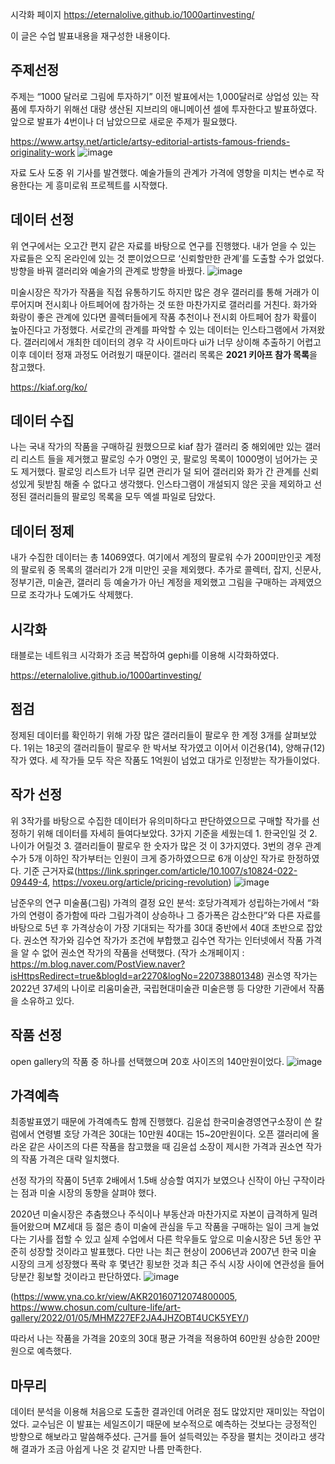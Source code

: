 시각화 페이지 https://eternalolive.github.io/1000artinvesting/

이 글은 수업 발표내용을 재구성한 내용이다. 

## 주제선정
주제는 “1000 달러로 그림에 투자하기” 
이전 발표에서는 1,000달러로 상업성 있는 작품에 투자하기 위해선 대량 생산된 지브리의 애니메이션 셀에 투자한다고 발표하였다.
앞으로 발표가 4번이나 더 남았으므로 새로운 주제가 필요했다. 

https://www.artsy.net/article/artsy-editorial-artists-famous-friends-originality-work
![image](https://github.com/EternalOlive/test/assets/58613586/64cc5013-5319-4ca4-a402-684c1d2e223c)

자료 도사 도중  위 기사를 발견했다. 
예술가들의 관계가 가격에 영향을 미치는 변수로 작용한다는 게 흥미로워 프로젝트를 시작했다.

## 데이터 선정 
위 연구에서는 오고간 편지 같은 자료를 바탕으로 연구를 진행했다. 내가 얻을 수 있는 자료들은 오직 온라인에 있는 것 뿐이었으므로 ‘신뢰할만한 관계’를 도출할 수가 없었다. 방향을 바꿔 갤러리와 예술가의 관계로 방향을 바꿨다. 
![image](https://github.com/EternalOlive/test/assets/58613586/52b6cad6-b523-4650-aa74-3d1f4170cbaf)


미술시장은 작가가 작품을 직접 유통하기도 하지만 많은 경우 갤러리를 통해 거래가 이루어지며 전시회나 아트페어에 참가하는 것 또한 마찬가지로 갤러리를 거친다. 화가와 화랑이 좋은 관계에 있다면 콜렉터들에게 작품 추천이나 전시회 아트페어 참가 확률이 높아진다고 가정했다. 서로간의 관계를 파악할 수 있는 데이터는 인스타그램에서 가져왔다. 갤러리에서 개최한 데이터의 경우 각 사이트마다 ui가 너무 상이해 추출하기 어렵고 이후 데이터 정재 과정도 어려웠기 때문이다. 갤러리 목록은 **2021 키아프 참가 목록**을 참고했다.  

https://kiaf.org/ko/

## 데이터 수집

나는 국내 작가의 작품을 구매하길 원했으므로 kiaf 참가 갤러리 중 해외에만 있는 갤러리 리스트 들을 제거했고 팔로잉 수가 0명인 곳, 팔로잉 목록이 1000명이 넘어가는 곳도 제거했다. 팔로잉 리스트가 너무 길면 관리가 덜 되어 갤러리와 화가 간 관계를 신뢰성있게 뒷받침 해줄 수 없다고 생각했다. 인스타그램이 개설되지 않은 곳을 제외하고 선정된 갤러리들의 팔로잉 목록을 모두 엑셀 파일로 담았다.

## 데이터 정제

내가 수집한 데이터는 총 14069였다. 여기에서 계정의 팔로워 수가 200미만인곳 계정의 팔로워 중 목록의 갤러리가 2개 미만인 곳을 제외했다. 추가로 콜렉터, 잡지, 신문사, 정부기관, 미술관, 갤러리 등 예술가가 아닌 계정을 제외했고 그림을 구매하는 과제였으므로 조각가나 도예가도 삭제했다.

## 시각화 
태블로는 네트워크 시각화가 조금 복잡하여 gephi를 이용해 시각화하였다. 

https://eternalolive.github.io/1000artinvesting/

## 점검 
정제된 데이터를 확인하기 위해 가장 많은 갤러리들이 팔로우 한 계정 3개를 살펴보았다. 
1위는 18곳의 갤러리들이 팔로우 한 박서보 작가였고 이어서 이건용(14), 양해규(12)작가 였다. 
세 작가들 모두 작은 작품도 1억원이 넘었고 대가로 인정받는 작가들이었다.

## 작가 선정 
위 3작가를 바탕으로 수집한 데이터가 유의미하다고 판단하였으므로 구매할 작가를 선정하기 위해 데이터를 자세히 들여다보았다.
3가지 기준을 세웠는데 1. 한국인일 것 2. 나이가 어릴것 3. 갤러리들이 팔로우 한 숫자가 많은 것 이 3가지였다. 
3번의 경우 관계수가 5개 이하인 작가부터는 인원이 크게 증가하였으므로 6개 이상인 작가로 한정하였다. 
기준 근거자료(https://link.springer.com/article/10.1007/s10824-022-09449-4, https://voxeu.org/article/pricing-revolution) 
![image](https://github.com/EternalOlive/test/assets/58613586/f3db3d46-9a09-488f-8ab5-653b599f8cc7)

남준우의 연구 미술품(그림) 가격의 결정 요인 분석: 호당가격제가 성립하는가에서 “화가의 연령이 증가함에 따라 그림가격이 상승하나 그 증가폭은 감소한다”와 
다른 자료를 바탕으로 5년 후 가격상승이 가장 기대되는 작가를 30대 중반에서 40대 초반으로 잡았다. 
권소연 작가와 김수연 작가가 조건에 부합했고 김수연 작가는 인터넷에서 작품 가격을 알 수 없어 권소연 작가의 작품을 선택했다.
(작가 소개페이지 : https://m.blog.naver.com/PostView.naver?isHttpsRedirect=true&blogId=ar2270&logNo=220738801348)
권소영 작가는 2022년 37세의 나이로 리움미술관, 국립현대미술관 미술은행 등 다양한 기관에서 작품을 소유하고 있다.

## 작품 선정 
open gallery의 작품 중 하나를 선택했으며 20호 사이즈의 140만원이었다. 
![image](https://github.com/EternalOlive/test/assets/58613586/18d8e9b9-597f-4946-955f-3896dfd1cbd2)


## 가격예측
최종발표였기 때문에 가격예측도 함께 진행했다. 
김윤섭 한국미술경영연구소장이 쓴 칼럼에서 연령별 호당 가격은 30대는 10만원 40대는 15~20만원이다.
오픈 갤러리에 올라온 같은 사이즈의 다른 작품을 참고했을 때 김윤섭 소장이 제시한 가격과 권소연 작가의 작품 가격은 대략 일치했다.

선정 작가의 작품이 5년후 2배에서 1.5배 상승할 여지가 보였으나 신작이 아닌 구작이라는 점과 미술 시장의 동향을 살펴야 했다.

2020년 미술시장은 추춤했으나 주식이나 부동산과 마찬가지로 자본이 급격하게 밀려들어왔으며 
MZ세대 등 젊은 층이 미술에 관심을 두고 작품을 구매하는 일이 크게 늘었다는 기사를 접할 수 있고 
실제 수업에서 다른 학우들도 앞으로 미술시장은 5년 동안 꾸준히 성장할 것이라고 발표했다. 
다만 나는 최근 현상이 2006년과 2007년 한국 미술 시장의 크게 성장했다 폭락 후 몇년간 횡보한 것과 
최근 주식 시장 사이에 연관성을 들어 당분간 횡보할 것이라고 판단하였다. 
![image](https://github.com/EternalOlive/test/assets/58613586/9832efa5-1811-49d1-8e3c-91787c906787)

(https://www.yna.co.kr/view/AKR20160712074800005, https://www.chosun.com/culture-life/art-gallery/2022/01/05/MHMZ27EF2JA4JHZOBT4UCK5YEY/)

따라서 나는 작품을 가격을 20호의 30대 평균 가격을 적용하여 60만원 상승한 200만원으로 예측했다.

## 마무리 
데이터 분석을 이용해 처음으로 도출한 결과인데 어려운 점도 많았지만 재미있는 작업이었다. 
교수님은 이 발표는 세일즈이기 때문에 보수적으로 예측하는 것보다는 긍정적인 방향으로 해보라고 말씀해주셨다. 
근거를 들어 설득력있는 주장을 펼치는 것이라고 생각해 결과가 조금 아쉽게 나온 것 같지만 나름 만족한다.
